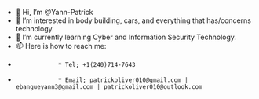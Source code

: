 - 👋 Hi, I’m @Yann-Patrick
- 👀 I’m interested in body building, cars,  and everything that has/concerns technology.
- 🌱 I’m currently learning Cyber and Information Security Technology.
- 📫 Here is how to reach me:
-                 * Tel; +1(240)714-7643
-                 * Email; patrickoliver010@gmail.com | ebangueyann3@gmail.com | patrickoliver010@outlook.com

<!---
Yann-Patrick/Yann-Patrick is a ✨ special ✨ repository because its `README.md` (this file) appears on your GitHub profile.
You can click the Preview link to take a look at your changes.
--->

